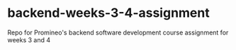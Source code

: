 # backend-weeks-3-4-assignment
Repo for Promineo's backend software development course assignment for weeks 3 and 4
